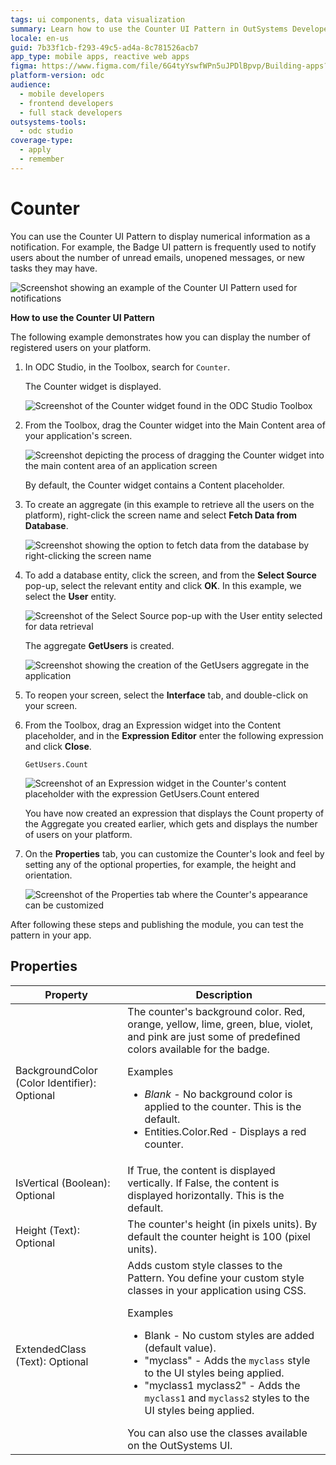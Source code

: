 ```yaml
---
tags: ui components, data visualization
summary: Learn how to use the Counter UI Pattern in OutSystems Developer Cloud (ODC) to display numerical data effectively.
locale: en-us
guid: 7b33f1cb-f293-49c5-ad4a-8c781526acb7
app_type: mobile apps, reactive web apps
figma: https://www.figma.com/file/6G4tyYswfWPn5uJPDlBpvp/Building-apps?type=design&node-id=3208%3A19354&t=ZwHw8hXeFhwYsO5V-1
platform-version: odc
audience:
  - mobile developers
  - frontend developers
  - full stack developers
outsystems-tools:
  - odc studio
coverage-type:
  - apply
  - remember
---
```


# Counter

You can use the Counter UI Pattern to display numerical information as a notification. For example, the Badge UI pattern is frequently used to notify users about the number of unread emails, unopened messages, or new tasks they may have.

![Screenshot showing an example of the Counter UI Pattern used for notifications](images/counter-2-ss.png "Counter UI Pattern Notification Example")

**How to use the Counter UI Pattern**

The following example demonstrates how you can display the number of registered users on your platform.

1. In ODC Studio, in the Toolbox, search for `Counter`.

    The Counter widget is displayed.

    ![Screenshot of the Counter widget found in the ODC Studio Toolbox](images/counter-1-ss.png "Counter Widget in ODC Studio Toolbox")

1. From the Toolbox, drag the Counter widget into the Main Content area of your application's screen.

    ![Screenshot depicting the process of dragging the Counter widget into the main content area of an application screen](images/counter-3-ss.png "Dragging Counter Widget into Main Content Area")

    By default, the Counter widget contains a Content placeholder.

1. To create an aggregate (in this example to retrieve all the users on the platform), right-click the screen name and select **Fetch Data from Database**.

    ![Screenshot showing the option to fetch data from the database by right-clicking the screen name](images/counter-4-ss.png "Fetch Data from Database Option")

1. To add a database entity, click the screen, and from the **Select Source** pop-up, select the relevant entity and click **OK**. In this example, we select the **User** entity.

    ![Screenshot of the Select Source pop-up with the User entity selected for data retrieval](images/counter-5-ss.png "Selecting User Entity for Data Retrieval")

    The aggregate **GetUsers** is created.

    ![Screenshot showing the creation of the GetUsers aggregate in the application](images/counter-6-ss.png "GetUsers Aggregate Creation")

1. To reopen your screen, select the **Interface** tab, and double-click on your screen.

1. From the Toolbox, drag an Expression widget into the Content placeholder, and in the **Expression Editor** enter the following expression and click **Close**.

    `GetUsers.Count`

    ![Screenshot of an Expression widget in the Counter's content placeholder with the expression GetUsers.Count entered](images/counter-7-ss.png "Expression Widget with GetUsers.Count")

   You have now created an expression that displays the Count property of the Aggregate you created earlier, which gets and displays the number of users on your platform.

1. On the **Properties** tab, you can customize the Counter's look and feel by setting any of the optional properties, for example, the height and orientation.

    ![Screenshot of the Properties tab where the Counter's appearance can be customized](images/counter-8-ss.png "Customizing Counter Pattern Properties")

After following these steps and publishing the module, you can test the pattern in your app.

## Properties

| Property                                     | Description                                                                                                                                                                                                                                                                                                                                                                                                                                                                                                                                                                                                            |
|----------------------------------------------|------------------------------------------------------------------------------------------------------------------------------------------------------------------------------------------------------------------------------------------------------------------------------------------------------------------------------------------------------------------------------------------------------------------------------------------------------------------------------------------------------------------------------------------------------------------------------------------------------------------------|
| BackgroundColor (Color Identifier): Optional | The counter's background color. Red, orange, yellow, lime, green, blue, violet, and pink are just some of predefined colors available for the badge. <p>Examples <ul><li>_Blank_ - No background color is applied to the counter. This is the default.</li><li>Entities.Color.Red - Displays a red counter.</li></ul></p>                                                                                                                                                                                                                                                                                              |
| IsVertical (Boolean): Optional               | If True, the content is displayed vertically. If False, the content is displayed horizontally. This is the default.                                                                                                                                                                                                                                                                                                                                                                                                                                                                                                    |
| Height (Text): Optional                      | The counter's height (in pixels units). By default the counter height is 100 (pixel units).                                                                                                                                                                                                                                                                                                                                                                                                                                                                                                                            |
| ExtendedClass (Text): Optional               | Adds custom style classes to the Pattern. You define your custom style classes in your application using CSS. <p>Examples <ul><li>Blank - No custom styles are added (default value).</li><li>"myclass" - Adds the ``myclass`` style to the UI styles being applied.</li><li>"myclass1 myclass2" - Adds the ``myclass1`` and ``myclass2`` styles to the UI styles being applied.</li></ul></p>You can also use the classes available on the OutSystems UI. |
